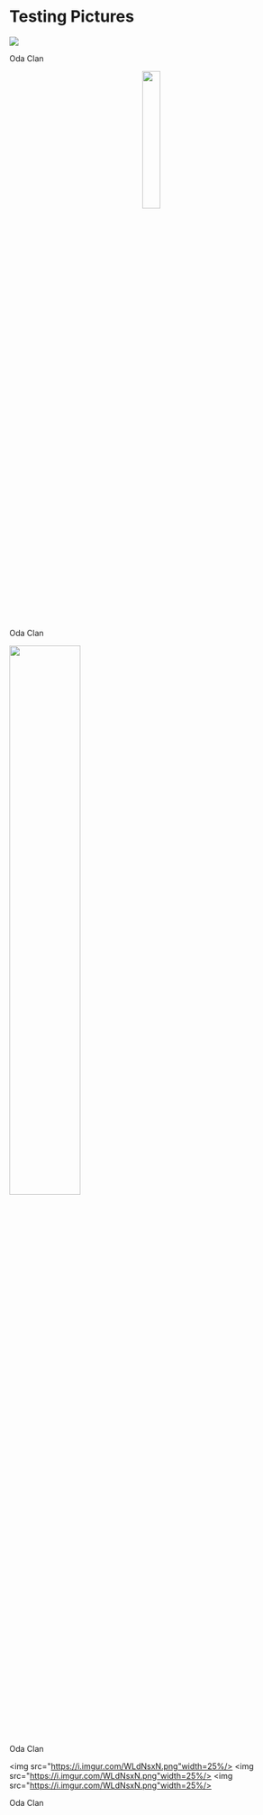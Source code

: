 # Testing Pictures

![](https://i.imgur.com/WLdNsxN.png)
<figcaption> Oda Clan </figcaption>

<p align="center">
<img src="https://i.imgur.com/WLdNsxN.png" width=25%/>
<figcaption> Oda Clan <figcaption>
</p>

<img src="https://i.imgur.com/WLdNsxN.png" width=50%/>
<figcaption> Oda Clan <figcaption>

<img src="https://i.imgur.com/WLdNsxN.png"width=25%/>
<img src="https://i.imgur.com/WLdNsxN.png"width=25%/>
<img src="https://i.imgur.com/WLdNsxN.png"width=25%/>
<figcaption> Oda Clan </figcaption>